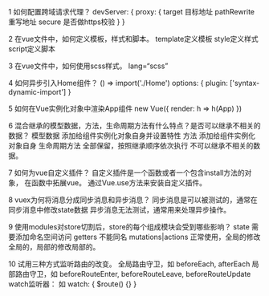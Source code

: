 1 如何配置跨域请求代理？
    devServer: {
        proxy: {
            target          目标地址
            pathRewrite     重写地址
            secure          是否做https校验
        }
    }

2 在vue文件中，如何定义模板，样式和脚本。
    template定义模板
    style定义样式
    script定义脚本

3 在vue文件中，如何使用scss样式。
    lang=“scss”

4 如何异步引入Home组件？
    () => import('./Home')
    options: {
        plugin: ['syntax-dynamic-import']
    }

5 如何在Vue实例化对象中渲染App组件
    new Vue({
        render: h => h(App)
    })

6 混合继承的模型数据，方法，生命周期方法有什么特点？是否可以继承不相关的数据？
    模型数据          添加给组件实例化对象自身并设置特性
    方法              添加给组件实例化对象自身
    生命周期方法      全部保留，按照继承顺序依次执行
    不可以继承不相关的数据。

7 如何为vue自定义插件？
    自定义插件是一个函数或者一个包含install方法的对象，
        在函数中拓展vue。
    通过Vue.use方法来安装自定义插件。

8 vuex为何将消息分成同步消息和异步消息？
    同步消息是可以被测试的，通常在同步消息中修改state数据
    异步消息无法测试，通常用来处理异步操作。

9 使用modules对store切割后，store的每个组成模块会受到哪些影响？
    state   需要添加命名空间访问
    getters 不能同名
    mutations|actions   正常使用，全局的修改全局的，局部的修改局部的。

10 试用三种方式监听路由的改变。
    全局路由守卫，如 beforeEach, afterEach
    局部路由守卫，如 beforeRouteEnter, beforeRouteLeave, beforeRouteUpdate
    watch监听器： 如 watch: { $route() {} }
